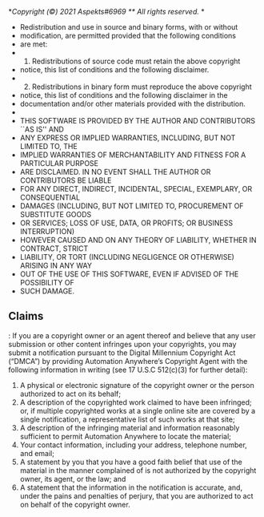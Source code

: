 
**Copyright (©) 2021 Aspekts#6969
 ** All rights reserved.*
 *
 * Redistribution and use in source and binary forms, with or without
 * modification, are permitted provided that the following conditions
 * are met:
 * 1. Redistributions of source code must retain the above copyright
 *    notice, this list of conditions and the following disclaimer.
 * 2. Redistributions in binary form must reproduce the above copyright
 *    notice, this list of conditions and the following disclaimer in the
 *    documentation and/or other materials provided with the distribution.
 *
 * THIS SOFTWARE IS PROVIDED BY THE AUTHOR AND CONTRIBUTORS ``AS IS'' AND
 * ANY EXPRESS OR IMPLIED WARRANTIES, INCLUDING, BUT NOT LIMITED TO, THE
 * IMPLIED WARRANTIES OF MERCHANTABILITY AND FITNESS FOR A PARTICULAR PURPOSE
 * ARE DISCLAIMED.  IN NO EVENT SHALL THE AUTHOR OR CONTRIBUTORS BE LIABLE
 * FOR ANY DIRECT, INDIRECT, INCIDENTAL, SPECIAL, EXEMPLARY, OR CONSEQUENTIAL
 * DAMAGES (INCLUDING, BUT NOT LIMITED TO, PROCUREMENT OF SUBSTITUTE GOODS
 * OR SERVICES; LOSS OF USE, DATA, OR PROFITS; OR BUSINESS INTERRUPTION)
 * HOWEVER CAUSED AND ON ANY THEORY OF LIABILITY, WHETHER IN CONTRACT, STRICT
 * LIABILITY, OR TORT (INCLUDING NEGLIGENCE OR OTHERWISE) ARISING IN ANY WAY
 * OUT OF THE USE OF THIS SOFTWARE, EVEN IF ADVISED OF THE POSSIBILITY OF
 * SUCH DAMAGE.
## Claims
: If you are a copyright owner or an agent thereof and believe that any user submission or other content infringes upon your copyrights, you may submit a notification pursuant to the Digital Millennium Copyright Act (“DMCA”) by providing Automation Anywhere’s Copyright Agent with the following information in writing (see 17 U.S.C 512(c)(3) for further detail):
1. A physical or electronic signature of the copyright owner or the person authorized to act on its behalf;
2. A description of the copyrighted work claimed to have been infringed; or, if multiple copyrighted works at a single online site are covered by a single notification, a representative list of such works at that site;
3. A description of the infringing material and information reasonably sufficient to permit Automation Anywhere to locate the material;
4. Your contact information, including your address, telephone number, and email;
5. A statement by you that you have a good faith belief that use of the material in the manner complained of is not authorized by the copyright owner, its agent, or the law; and
6. A statement that the information in the notification is accurate, and, under the pains and penalties of perjury, that you are authorized to act on behalf of the copyright owner.
